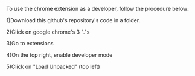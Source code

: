 To use the chrome extension as a developer, follow the procedure below:

1)Download this github's repository's code in a folder.

2)Click on google chrome's 3 "."s

3)Go to extensions

4)On the top right, enable developer mode

5)Click on "Load Unpacked" (top left)
